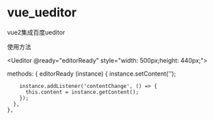 # vue_ueditor
vue2集成百度ueditor

使用方法<br>
  
<Ueditor @ready="editorReady" style="width: 500px;height: 440px;">
</Ueditor>

     
methods: {
      editorReady (instance) {
        instance.setContent('');

        instance.addListener('contentChange', () => {
          this.content = instance.getContent();
        });
      },
    },
